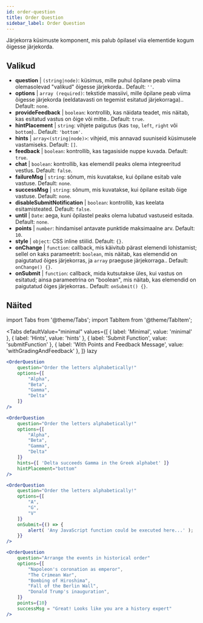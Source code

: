 ```yaml
---
id: order-question
title: Order Question
sidebar_label: Order Question
---
```


Järjekorra küsimuste komponent, mis palub õpilasel viia elementide kogum õigesse järjekorda.

## Valikud

* __question__ | `(string|node)`: küsimus, mille puhul õpilane peab viima olemasolevad "valikud" õigesse järjekorda.. Default: `''`.
* __options__ | `array (required)`: tekstide massiivi, mille õpilane peab viima õigesse järjekorda (eeldatavasti on tegemist esitatud järjekorraga).. Default: `none`.
* __provideFeedback__ | `boolean`: kontrollib, kas näidata teadet, mis näitab, kas esitatud vastus on õige või mitte.. Default: `true`.
* __hintPlacement__ | `string`: vihjete paigutus (kas `top`, `left`, `right` või `bottom`).. Default: `'bottom'`.
* __hints__ | `array<(string|node)>`: vihjeid, mis annavad suuniseid küsimusele vastamiseks. Default: `[]`.
* __feedback__ | `boolean`: kontrollib, kas tagasiside nuppe kuvada. Default: `true`.
* __chat__ | `boolean`: kontrollib, kas elemendil peaks olema integreeritud vestlus. Default: `false`.
* __failureMsg__ | `string`: sõnum, mis kuvatakse, kui õpilane esitab vale vastuse. Default: `none`.
* __successMsg__ | `string`: sõnum, mis kuvatakse, kui õpilane esitab õige vastuse. Default: `none`.
* __disableSubmitNotification__ | `boolean`: kontrollib, kas keelata esitamisteated. Default: `false`.
* __until__ | `Date`: aega, kuni õpilastel peaks olema lubatud vastuseid esitada. Default: `none`.
* __points__ | `number`: hindamisel antavate punktide maksimaalne arv. Default: `10`.
* __style__ | `object`: CSS inline stiilid. Default: `{}`.
* __onChange__ | `function`: callback, mis käivitub pärast elemendi lohistamist; sellel on kaks parameetrit: `boolean`, mis näitab, kas elemendid on paigutatud õiges järjekorras, ja `array` praeguse järjekorraga.. Default: `onChange() {}`.
* __onSubmit__ | `function`: callback, mida kutsutakse üles, kui vastus on esitatud; ainsa parameetrina on "boolean", mis näitab, kas elemendid on paigutatud õiges järjekorras.. Default: `onSubmit() {}`.


## Näited

import Tabs from '@theme/Tabs';
import TabItem from '@theme/TabItem';

<Tabs
    defaultValue="minimal"
    values={[
        { label: 'Minimal', value: 'minimal' },
        { label: 'Hints', value: 'hints' },
        { label: 'Submit Function', value: 'submitFunction' },
        { label: 'With Points and Feedback Message', value: 'withGradingAndFeedback' },
    ]}
    lazy
>

<TabItem value="minimal">

```jsx live
<OrderQuestion
    question="Order the letters alphabetically!"
    options={[
        "Alpha",
        "Beta",
        "Gamma",
        "Delta"
    ]}
/>
```
</TabItem>

<TabItem value="hints">

```jsx live
<OrderQuestion
    question="Order the letters alphabetically!"
    options={[
        "Alpha",
        "Beta",
        "Gamma",
        "Delta"
    ]}
    hints={[ 'Delta succeeds Gamma in the Greek alphabet' ]}
    hintPlacement="bottom"
/>
```
</TabItem>

<TabItem value="submitFunction">

```jsx live
<OrderQuestion
    question="Order the letters alphabetically!"
    options={[
        "A",
        "G",
        "V"
    ]}
    onSubmit={() => {
        alert( 'Any JavaScript function could be executed here...' );
    }}
/>
```
</TabItem>

<TabItem value="withGradingAndFeedback">

```jsx live
<OrderQuestion
    question="Arrange the events in historical order"
    options={[
        "Napoleon's coronation as emperor",
        "The Crimean War",
        "Bombing of Hiroshima",
        "Fall of the Berlin Wall",
        "Donald Trump's inauguration",
    ]}
    points={10}
    successMsg = "Great! Looks like you are a history expert"
/>
```
</TabItem>

</Tabs>
